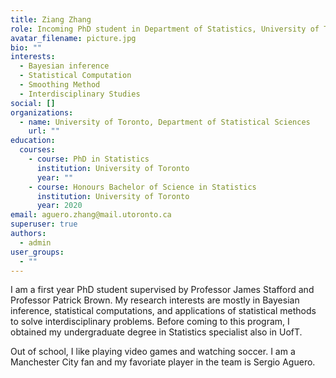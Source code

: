 ```yaml
---
title: Ziang Zhang
role: Incoming PhD student in Department of Statistics, University of Toronto
avatar_filename: picture.jpg
bio: ""
interests:
  - Bayesian inference
  - Statistical Computation
  - Smoothing Method
  - Interdisciplinary Studies
social: []
organizations:
  - name: University of Toronto, Department of Statistical Sciences
    url: ""
education:
  courses:
    - course: PhD in Statistics
      institution: University of Toronto
      year: ""
    - course: Honours Bachelor of Science in Statistics
      institution: University of Toronto
      year: 2020
email: aguero.zhang@mail.utoronto.ca
superuser: true
authors:
  - admin
user_groups:
  - ""
---
```

I am a first year PhD student supervised by Professor James Stafford and Professor Patrick Brown. My research interests are mostly in Bayesian inference, statistical computations, and applications of statistical methods to solve interdisciplinary problems. Before coming to this program, I obtained my undergraduate degree in Statistics specialist also in UofT. 

Out of school, I like playing video games and watching soccer. I am a Manchester City fan and my favoriate player in the team is Sergio Aguero.
